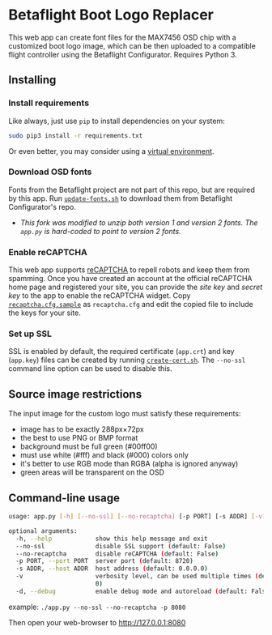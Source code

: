 # Betaflight Boot Logo Replacer

This web app can create font files for the MAX7456 OSD chip with a customized boot logo image, which can be then uploaded to a compatible flight controller using the Betaflight Configurator. Requires Python 3.

## Installing

### Install requirements

Like always, just use `pip` to install dependencies on your system:

```bash
sudo pip3 install -r requirements.txt
```

Or even better, you may consider using a [virtual environment](https://docs.python.org/3/tutorial/venv.html).

### Download OSD fonts

Fonts from the Betaflight project are not part of this repo, but are required by this app. Run [`update-fonts.sh`](update-fonts.sh) to download them from Betaflight Configurator's repo.

* _This fork was modified to unzip both version 1 and version 2 fonts.  The `app.py` is hard-coded to point to version 2 fonts._

### Enable reCAPTCHA

This web app supports [reCAPTCHA](https://www.google.com/recaptcha) to repell robots and keep them from spamming. Once you have created an account at the official reCAPTCHA home page and registered your site, you can provide the *site key* and *secret key* to the app to enable the reCAPTCHA widget. Copy [`recaptcha.cfg.sample`](recaptcha.cfg.sample) as `recaptcha.cfg` and edit the copied file to include the keys for your site.

### Set up SSL

SSL is enabled by default, the required certificate (`app.crt`) and key (`app.key`) files can be created by running [`create-cert.sh`](create-cert.sh). The `--no-ssl` command line option can be used to disable this.

## Source image restrictions

The input image for the custom logo must satisfy these requirements:

* image has to be exactly 288px×72px
* the best to use PNG or BMP format
* background must be full green (#00ff00)
* must use white (#fff) and black (#000) colors only
* it's better to use RGB mode than RGBA (alpha is ignored anyway)
* green areas will be transparent on the OSD

## Command-line usage

```bash
usage: app.py [-h] [--no-ssl] [--no-recaptcha] [-p PORT] [-s ADDR] [-v] [-d]

optional arguments:
  -h, --help            show this help message and exit
  --no-ssl              disable SSL support (default: False)
  --no-recaptcha        disable reCAPTCHA (default: False)
  -p PORT, --port PORT  server port (default: 8720)
  -s ADDR, --host ADDR  host address (default: 0.0.0.0)
  -v                    verbosity level, can be used multiple times (default:
                        0)
  -d, --debug           enable debug mode and autoreload (default: False)
```

example: `./app.py --no-ssl --no-recaptcha -p 8080`

Then open your web-browser to http://127.0.0.1:8080
